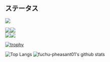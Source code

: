 ## ステータス 

<a href="https://github.com/fuchu-pheasant01/MyBatisDesktopSqlSvr">
  <img align="center" src="https://github-readme-stats.vercel.app/api/pin/?username=fuchu-pheasant01&repo=MyBatisDesktopSqlSvr&title_color=ffffff&text_color=c9cacc&icon_color=2bbc8a&bg_color=1d1f21" />
</a>    

<img src="https://img.shields.io/badge/-Eclipseide-2C2255.svg?logo=eclipseide&style=plastic"><img src="https://img.shields.io/badge/-Java-007396.svg?logo=java&style=plastic">  
<a href="https://www.microsoft.com/ja-jp/sql-server/sql-server-2019" target="_blank" rel="noopener noreferrer">
<img src="https://img.shields.io/badge/-Microsoft SQL Server-777700.svg?logo=microsoft-sql-server&style=plastic"><img src="https://img.shields.io/badge/-Dot%20net-5C2D91.svg?logo=dot-net&style=plastic">
</a>  

[![trophy](https://github-profile-trophy.vercel.app/?username=fuchu-pheasant01&theme=gruvbox)](https://github.com/fuchu-pheasant01/github-profile-trophy)

![Top Langs](https://github-readme-stats.vercel.app/api/top-langs/?username=fuchu-pheasant01&theme=radical)
![fuchu-pheasant01's github stats](https://github-readme-stats.vercel.app/api?username=fuchu-pheasant01&count_private=true&show_icons=true&theme=radical)

<!--
**fuchu-pheasant01/fuchu-pheasant01** is a ✨ _special_ ✨ repository because its `README.md` (this file) appears on your GitHub profile.

Here are some ideas to get you started:

- 🔭 I’m currently working on ...
- 🌱 I’m currently learning ...
- 👯 I’m looking to collaborate on ...
- 🤔 I’m looking for help with ...
- 💬 Ask me about ...
- 📫 How to reach me: ...
- 😄 Pronouns: ...
- ⚡ Fun fact: ...
-->
